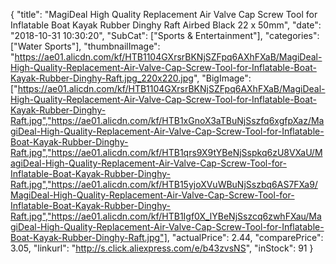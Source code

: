 {
	"title": "MagiDeal High Quality Replacement Air Valve Cap Screw Tool for Inflatable Boat Kayak Rubber Dinghy Raft Airbed Black 22 x 50mm",
	"date": "2018-10-31 10:30:20",
	"SubCat": ["Sports & Entertainment"],
	"categories": ["Water Sports"],
	"thumbnailImage": "https://ae01.alicdn.com/kf/HTB1104GXrsrBKNjSZFpq6AXhFXaB/MagiDeal-High-Quality-Replacement-Air-Valve-Cap-Screw-Tool-for-Inflatable-Boat-Kayak-Rubber-Dinghy-Raft.jpg_220x220.jpg",
	"BigImage": ["https://ae01.alicdn.com/kf/HTB1104GXrsrBKNjSZFpq6AXhFXaB/MagiDeal-High-Quality-Replacement-Air-Valve-Cap-Screw-Tool-for-Inflatable-Boat-Kayak-Rubber-Dinghy-Raft.jpg","https://ae01.alicdn.com/kf/HTB1xGnoX3aTBuNjSszfq6xgfpXaz/MagiDeal-High-Quality-Replacement-Air-Valve-Cap-Screw-Tool-for-Inflatable-Boat-Kayak-Rubber-Dinghy-Raft.jpg","https://ae01.alicdn.com/kf/HTB1qrs9X9tYBeNjSspkq6zU8VXaU/MagiDeal-High-Quality-Replacement-Air-Valve-Cap-Screw-Tool-for-Inflatable-Boat-Kayak-Rubber-Dinghy-Raft.jpg","https://ae01.alicdn.com/kf/HTB15yjoXVuWBuNjSszbq6AS7FXa9/MagiDeal-High-Quality-Replacement-Air-Valve-Cap-Screw-Tool-for-Inflatable-Boat-Kayak-Rubber-Dinghy-Raft.jpg","https://ae01.alicdn.com/kf/HTB1Igf0X_lYBeNjSszcq6zwhFXau/MagiDeal-High-Quality-Replacement-Air-Valve-Cap-Screw-Tool-for-Inflatable-Boat-Kayak-Rubber-Dinghy-Raft.jpg"],
	"actualPrice": 2.44,
	"comparePrice": 3.05,
	"linkurl": "http://s.click.aliexpress.com/e/b43zvsNS",
	"inStock": 91
}
